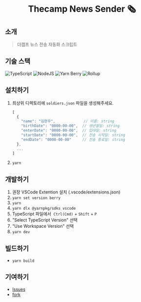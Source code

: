 <div align="center">

# Thecamp News Sender 🗞️

</div>

## 소개

> 더캠프 뉴스 전송 자동화 스크립트

## 기술 스택

![TypeScript](https://img.shields.io/badge/TypeScript-282C34.svg?&style=for-the-badge&logo=typescript)
![NodeJS](https://img.shields.io/badge/Node.js-282C34?style=for-the-badge&logo=node.js)
![Yarn Berry](https://img.shields.io/badge/Yarn_Berry-282C34.svg?&style=for-the-badge&logo=yarn)
![Rollup](https://img.shields.io/badge/Rollup-282C34.svg?&style=for-the-badge)

## 설치하기

1. 최상위 디렉토리에 `soldiers.json` 파일을 생성해주세요.

   ```js
   [
     {
       "name": "김현우",             // 이름: string
       "birthDate": "0000-00-00",  // 생년월일: string
       "enterDate": "0000-00-00",  // 입대일: string
       "startDate": "0000-00-00",  // 전송 시작일: string
       "endDate": "0000-00-00"     // 전송 종료일: string
     },
     ...
   ]
   ```

2. `yarn`

## 개발하기

1. 권장 VSCode Extention 설치 (.vscode/extensions.json)
2. `yarn set version berry`
3. `yarn`
4. `yarn dlx @yarnpkg/sdks vscode`
5. TypeScript 파일에서  `Ctrl(Cmd)` + `Shift` + `P`
6. "Select TypeScript Version" 선택
7. "Use Workspace Version" 선택
8. `yarn dev`

## 빌드하기

- `yarn build`

## 기여하기

- [Issues](https://github.com/heptacode/thecamp-news-sender/issues)
- [fork](https://github.com/heptacode/thecamp-news-sender/fork)
